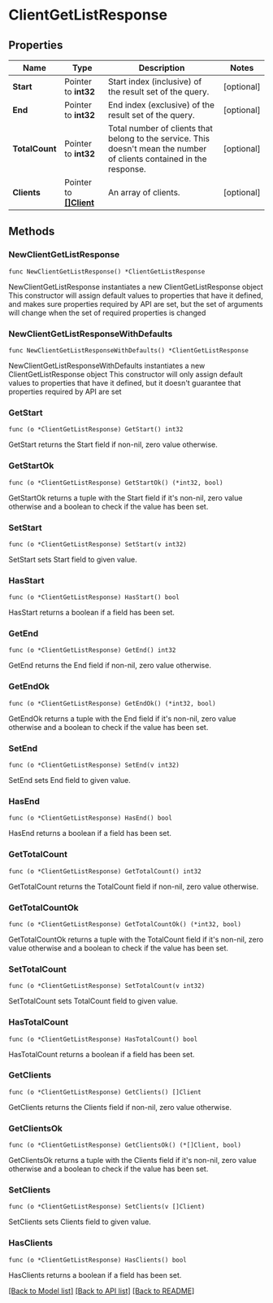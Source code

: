 # ClientGetListResponse

## Properties

Name | Type | Description | Notes
------------ | ------------- | ------------- | -------------
**Start** | Pointer to **int32** | Start index (inclusive) of the result set of the query.  | [optional] 
**End** | Pointer to **int32** | End index (exclusive) of the result set of the query.  | [optional] 
**TotalCount** | Pointer to **int32** | Total number of clients that belong to the service. This doesn&#39;t mean the number of clients contained in the response.  | [optional] 
**Clients** | Pointer to [**[]Client**](Client.md) | An array of clients.  | [optional] 

## Methods

### NewClientGetListResponse

`func NewClientGetListResponse() *ClientGetListResponse`

NewClientGetListResponse instantiates a new ClientGetListResponse object
This constructor will assign default values to properties that have it defined,
and makes sure properties required by API are set, but the set of arguments
will change when the set of required properties is changed

### NewClientGetListResponseWithDefaults

`func NewClientGetListResponseWithDefaults() *ClientGetListResponse`

NewClientGetListResponseWithDefaults instantiates a new ClientGetListResponse object
This constructor will only assign default values to properties that have it defined,
but it doesn't guarantee that properties required by API are set

### GetStart

`func (o *ClientGetListResponse) GetStart() int32`

GetStart returns the Start field if non-nil, zero value otherwise.

### GetStartOk

`func (o *ClientGetListResponse) GetStartOk() (*int32, bool)`

GetStartOk returns a tuple with the Start field if it's non-nil, zero value otherwise
and a boolean to check if the value has been set.

### SetStart

`func (o *ClientGetListResponse) SetStart(v int32)`

SetStart sets Start field to given value.

### HasStart

`func (o *ClientGetListResponse) HasStart() bool`

HasStart returns a boolean if a field has been set.

### GetEnd

`func (o *ClientGetListResponse) GetEnd() int32`

GetEnd returns the End field if non-nil, zero value otherwise.

### GetEndOk

`func (o *ClientGetListResponse) GetEndOk() (*int32, bool)`

GetEndOk returns a tuple with the End field if it's non-nil, zero value otherwise
and a boolean to check if the value has been set.

### SetEnd

`func (o *ClientGetListResponse) SetEnd(v int32)`

SetEnd sets End field to given value.

### HasEnd

`func (o *ClientGetListResponse) HasEnd() bool`

HasEnd returns a boolean if a field has been set.

### GetTotalCount

`func (o *ClientGetListResponse) GetTotalCount() int32`

GetTotalCount returns the TotalCount field if non-nil, zero value otherwise.

### GetTotalCountOk

`func (o *ClientGetListResponse) GetTotalCountOk() (*int32, bool)`

GetTotalCountOk returns a tuple with the TotalCount field if it's non-nil, zero value otherwise
and a boolean to check if the value has been set.

### SetTotalCount

`func (o *ClientGetListResponse) SetTotalCount(v int32)`

SetTotalCount sets TotalCount field to given value.

### HasTotalCount

`func (o *ClientGetListResponse) HasTotalCount() bool`

HasTotalCount returns a boolean if a field has been set.

### GetClients

`func (o *ClientGetListResponse) GetClients() []Client`

GetClients returns the Clients field if non-nil, zero value otherwise.

### GetClientsOk

`func (o *ClientGetListResponse) GetClientsOk() (*[]Client, bool)`

GetClientsOk returns a tuple with the Clients field if it's non-nil, zero value otherwise
and a boolean to check if the value has been set.

### SetClients

`func (o *ClientGetListResponse) SetClients(v []Client)`

SetClients sets Clients field to given value.

### HasClients

`func (o *ClientGetListResponse) HasClients() bool`

HasClients returns a boolean if a field has been set.


[[Back to Model list]](../README.md#documentation-for-models) [[Back to API list]](../README.md#documentation-for-api-endpoints) [[Back to README]](../README.md)


